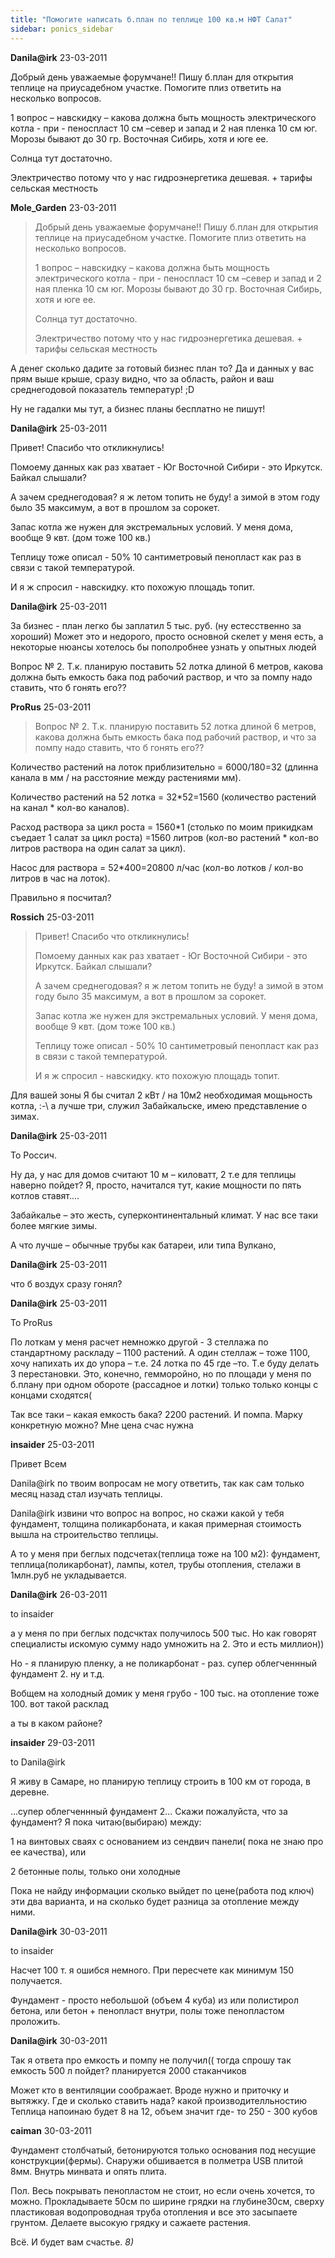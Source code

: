 ```yaml
---
title: "Помогите написать б.план по теплице 100 кв.м НФТ Салат"
sidebar: ponics_sidebar
---
```


**Danila@irk** 23-03-2011

Добрый день уважаемые форумчане!! Пишу б.план для открытия теплице на приусадебном участке. Помогите плиз ответить на несколько вопросов. 

1 вопрос – навскидку – какова должна быть мощность электрического котла - при - пеноспласт 10 см –север и запад и 2 ная пленка 10 см юг. Морозы бывают до 30 гр. Восточная Сибирь, хотя и юге ее. 

Солнца тут достаточно.

Электричество потому что у нас гидроэнергетика дешевая. + тарифы сельская местность


**Mole_Garden** 23-03-2011

> Добрый день уважаемые форумчане!! Пишу б.план для открытия теплице на приусадебном участке. Помогите плиз ответить на несколько вопросов. 
> 
> 1 вопрос – навскидку – какова должна быть мощность электрического котла - при - пеноспласт 10 см –север и запад и 2 ная пленка 10 см юг. Морозы бывают до 30 гр. Восточная Сибирь, хотя и юге ее. 
> 
> Солнца тут достаточно.
> 
> Электричество потому что у нас гидроэнергетика дешевая. + тарифы сельская местность

А денег сколько дадите за готовый бизнес план то? Да и данных у вас прям выше крыше, сразу видно, что за область, район и ваш среднегодовой показатель температур! ;D 

Ну не гадалки мы тут, а бизнес планы бесплатно не пишут!


**Danila@irk** 25-03-2011

Привет! Спасибо что откликнулись!

Помоему данных как раз хватает - Юг Восточной Сибири - это Иркутск. Байкал слышали? 

А зачем среднегодовая? я ж летом топить не буду! а зимой в этом году было 35 максимум, а вот в прошлом за сорокет.

Запас котла же нужен для экстремальных условий. У меня дома, вообще 9 квт. (дом тоже 100 кв.) 

Теплицу тоже описал - 50% 10 сантиметровый пенопласт как раз в связи с такой температурой.

И я ж спросил - навскидку. кто похожую площадь топит.


**Danila@irk** 25-03-2011

За бизнес - план легко бы заплатил 5 тыс. руб. (ну естесственно за хороший) Может это и недорого, просто основной скелет у меня есть, а некоторые нюансы хотелось бы пополробнее узнать у опытных людей

Вопрос № 2. Т.к. планирую поставить 52 лотка длиной 6 метров, какова должна быть емкость бака под рабочий раствор, и что за помпу надо ставить, что б гонять его??


**ProRus** 25-03-2011

> Вопрос № 2. Т.к. планирую поставить 52 лотка длиной 6 метров, какова должна быть емкость бака под рабочий раствор, и что за помпу надо ставить, что б гонять его??

Количество растений на лоток приблизительно = 6000/180=32 (длинна канала в мм / на расстояние между растениями мм).

Количество растений на 52 лотка = 32*52=1560 (количество растений на канал * кол-во каналов).

Расход раствора за цикл роста = 1560*1 (столько по моим прикидкам съедает 1 салат за цикл роста) =1560 литров (кол-во растений * кол-во литров раствора на один салат за цикл).

Насос для раствора = 52*400=20800 л/час (кол-во лотков / кол-во литров в час на лоток).

Правильно я посчитал?


**Rossich** 25-03-2011

> Привет! Спасибо что откликнулись!
> 
> Помоему данных как раз хватает - Юг Восточной Сибири - это Иркутск. Байкал слышали? 
> 
> А зачем среднегодовая? я ж летом топить не буду! а зимой в этом году было 35 максимум, а вот в прошлом за сорокет.
> 
> Запас котла же нужен для экстремальных условий. У меня дома, вообще 9 квт. (дом тоже 100 кв.) 
> 
> Теплицу тоже описал - 50% 10 сантиметровый пенопласт как раз в связи с такой температурой.
> 
> И я ж спросил - навскидку. кто похожую площадь топит.

Для вашей зоны Я бы считал 2 кВт / на 10м2 необходимая мощьность котла, :-\ а лучше три, служил Забайкальске, имею представление о зимах.


**Danila@irk** 25-03-2011

To Россич. 

Ну да, у нас для домов считают 10 м – киловатт, 2 т.е для теплицы наверно пойдет? Я, просто, начитался тут, какие мощности по пять котлов ставят…. 

Забайкалье – это жесть, суперконтинентальный климат. У нас все таки более мягкие зимы. 

А что лучше – обычные трубы как батареи, или типа Вулкано, 


**Danila@irk** 25-03-2011

что б воздух сразу гонял?


**Danila@irk** 25-03-2011

To ProRus 

По лоткам у меня расчет немножко другой - 3 стеллажа по стандартному раскладу – 1100 растений. А один стеллаж – тоже 1100, хочу напихать их до упора – т.е. 24 лотка по 45 где –то. Т.е буду делать 3 перестановки. Это, конечно, гемморойно, но по площади у меня по б.плану при одном обороте (рассадное и лотки) только только концы с концами сходятся(

Так все таки – какая емкость бака? 2200 растений. И помпа. Марку конкретную можно? Мне цена счас нужна


**insaider** 25-03-2011

Привет Всем

Danila@irk по твоим вопросам не могу ответить, так как сам только месяц назад стал изучать теплицы.

Danila@irk извини что вопрос на вопрос, но скажи какой у тебя фундамент, толщина поликарбоната, и какая примерная стоимость вышла на строительство теплицы.

А то у меня при беглых подсчетах(теплица тоже на 100 м2): фундамент, теплица(поликарбонат), лампы, котел, трубы отопления, стелажи в 1млн.руб не укладывается. 


**Danila@irk** 26-03-2011

to insaider 

а у меня по при беглых подсчктах получилось 500 тыс. Но как говорят специалисты искомую сумму надо умножить на 2. Это и есть миллион))

Но - я планирую пленку, а не поликарбонат - раз. супер облегченнный фундамент 2. ну и т.д.

Вобщем на холодный домик у меня грубо - 100 тыс. на отопление тоже 100. вот такой расклад

а ты в каком районе?


**insaider** 29-03-2011

to Danila@irk

Я живу в Самаре, но планирую теплицу строить в 100 км от города, в деревне.

...супер облегченнный фундамент 2... Скажи пожалуйста, что за фундамент? Я пока читаю(выбираю) между:

1 на винтовых сваях с основанием из сендвич панели( пока не знаю про ее качества), или

2 бетонные полы, только они холодные

Пока не найду информации сколько выйдет по цене(работа под ключ) эти два варианта, и на сколько будет разница за отопление между ними. 


**Danila@irk** 30-03-2011

to insaider

Насчет 100 т. я ошибся немного. При пересчете как минимум 150 получается. 

Фундамент - просто небольшой (объем 4 куба) из или полистирол бетона, или бетон + пенопласт внутри, полы тоже пенопластом проложить. 


**Danila@irk** 30-03-2011

Так я ответа про емкость и помпу не получил(( тогда спрошу так емкость 500 л пойдет? планируется 2000 стаканчиков

Может кто в вентиляции соображает. Вроде нужно и приточку и вытяжку. Где и сколько ставить нада? какой производителльностию Теплица напоинаю будет 8 на 12, объем значит где- то 250 - 300 кубов


**caiman** 30-03-2011

Фундамент столбчатый, бетонируются только основания под несущие конструкции(фермы). Снаружи обшивается в полметра USB плитой 8мм. Внутрь минвата и опять плита. 

Пол. Весь покрывать пенопластом не стоит, но если очень хочется, то можно. Прокладываете 50см по ширине грядки на глубине30см, сверху пластиковая водопроводная труба отопления и все это засыпаете грунтом. Делаете высокую грядку и сажаете растения.

Всё. И будет вам счастье. *8)*


